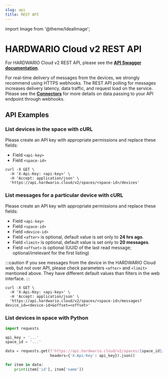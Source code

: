 ```yaml
---
slug: api
title: REST API
---
```

import Image from '@theme/IdealImage';

# HARDWARIO Cloud v2 REST API

For HARDWARIO Cloud v2 REST API, please see the [**API Swagger documentation**](https://api.hardwario.cloud/v2/documentation/).

For real-time delivery of messages from the devices, we strongly recommend using HTTPS webhooks. The REST API polling for messages increases delivery latency, data traffic, and request load on the service. Please see the [**Connectors**](connectors.md) for more details on data passing to your API endpoint through webhooks.

## API Examples

### List devices in the space with cURL

Please create an API key with appropriate permissions and replace these fields:

* Field `<api-key>`
* Field `<space-id>`

```
curl -X GET \
  -H 'X-Api-Key: <api-key>' \
  -H 'Accept: application/json' \
  'https://api.hardwario.cloud/v2/spaces/<space-id>/devices'
```

### List messages for a particular device with cURL

Please create an API key with appropriate permissions and replace these fields:

* Field `<api-key>`
* Field `<space-id>`
* Field `<device-id>`
* Field `<after>` is optional, default value is set only to **24 hrs ago**.
* Field `<limit>` is optional, default value is set only to **20 messages**.
* Field `<offset>` is optional (UUID of the last read message; optional/irrelevant for the first listing)

:::caution
If you see messages from the device in the HARDWARIO Cloud web, but not over API, please check parameters `<after>`  and `<limit>` mentioned above. They have different default values than filters in the web interface.
:::

```
curl -X GET \
  -H 'X-Api-Key: <api-key>' \
  -H 'Accept: application/json' \
  'https://api.hardwario.cloud/v2/spaces/<space-id>/messages?device_id=<device-id>&offset=<offset>'
```

### List devices in space with Python

```python
import requests

api_key = '...'
space_id = '...'

data = requests.get(f'https://api.hardwario.cloud/v2/spaces/{space_id}/devices?limit=500',
                    headers={'X-Api-Key': api_key}).json()

for item in data:
    print(item['id'], item['name'])
```
